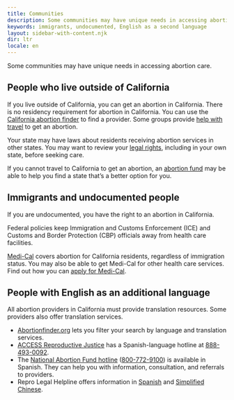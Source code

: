 ```yaml
---
title: Communities
description: Some communities may have unique needs in accessing abortion care.
keywords: immigrants, undocumented, English as a second language
layout: sidebar-with-content.njk
dir: ltr
locale: en
---
```

Some communities may have unique needs in accessing abortion care.

## People who live outside of California

If you live outside of California, you can get an abortion in California. There is no residency requirement for abortion in California. You can use the [California abortion finder](/find-a-provider/) to find a provider. Some groups provide [help with travel](/getting-an-abortion/planning/#travel-or-childcare) to get an abortion.

Your state may have laws about residents receiving abortion services in other states. You may want to review your [legal rights](/your-rights/your-legal-right-to-an-abortion/), including in your own state, before seeking care.

If you cannot travel to California to get an abortion, an [abortion fund](https://abortionfunds.org/need-abortion/) may be able to help you find a state that’s a better option for you.

## Immigrants and undocumented people

If you are undocumented, you have the right to an abortion in California.

Federal policies keep Immigration and Customs Enforcement (ICE) and Customs and Border Protection (CBP) officials away from health care facilities.

[Medi-Cal](https://www.dhcs.ca.gov/services/medi-cal/pages/whatismedi-cal.aspx) covers abortion for California residents, regardless of immigration status. You may also be able to get Medi-Cal for other health care services. Find out how you can [apply for Medi-Cal](/getting-an-abortion/how-to-pay-for-an-abortion/#medi-cal).

## People with English as an additional language

All abortion providers in California must provide translation resources. Some providers also offer translation services.

- [Abortionfinder.org](https://www.abortionfinder.org/) lets you filter your search by language and translation services.
- [ACCESS Reproductive Justice](https://accessrj.org/case-study/access-reproductive-justice-healthline/) has a Spanish-language hotline at <a href="tel:+1-888-493-0092">888-493-0092</a>.
- The [National Abortion Fund hotline](https://prochoice.org/patients/naf-hotline/) (<a href="tel:+1-800-772-9100">800-772-9100</a>) is available in Spanish. They can help you with information, consultation, and referrals to providers.
- Repro Legal Helpline offers information in [Spanish](https://www.reprolegalhelpline.org/?lang=es) and [Simplified Chinese](https://www.reprolegalhelpline.org/?lang=zh-hans).
